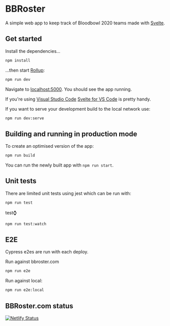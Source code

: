 # BBRoster

A simple web app to keep track of Bloodbowl 2020 teams made with [Svelte](https://svelte.dev).

## Get started

Install the dependencies...

```bash
npm install
```

...then start [Rollup](https://rollupjs.org):

```bash
npm run dev
```

Navigate to [localhost:5000](http://localhost:5000). You should see the app running.

If you're using [Visual Studio Code](https://code.visualstudio.com/) [Svelte for VS Code](https://marketplace.visualstudio.com/items?itemName=svelte.svelte-vscode) is pretty handy.

If you want to serve your development build to the local network use:

```bash
npm run dev:serve
```

## Building and running in production mode

To create an optimised version of the app:

```bash
npm run build
```

You can run the newly built app with `npm run start`.

## Unit tests

There are limited unit tests using jest which can be run with:

```bash
npm run test
```

test:watch:

```bash
npm run test:watch
```

## E2E

Cypress e2es are run with each deploy.

Run against bbroster.com

```bash
npm run e2e
```

Run against local:

```bash
npm run e2e:local
```

## BBRoster.com status

[![Netlify Status](https://api.netlify.com/api/v1/badges/5f0ba70f-60e1-4d76-8f38-23841f127619/deploy-status)](https://app.netlify.com/sites/bbroster/deploys)

